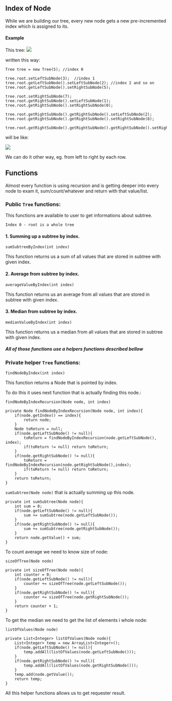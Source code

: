 ## Index of Node

While we are building our tree, every new node gets a new pre-incremented index which is assigned to its.

#### Example

This tree:
![](https://i.gyazo.com/3724268d75f91481ba2badf68ae6019b.png)

written this way:
```
Tree tree = new Tree(5); //index 0

tree.root.setLeftSubNode(3);  //index 1
tree.root.getLeftSubNode().setLeftSubNode(2); //index 2 and so on
tree.root.getLeftSubNode().setRightSubNode(5);

tree.root.setRightSubNode(7);
tree.root.getRightSubNode().setLeftSubNode(1);
tree.root.getRightSubNode().setRightSubNode(0);

tree.root.getRightSubNode().getRightSubNode().setLeftSubNode(2);
tree.root.getRightSubNode().getRightSubNode().setRightSubNode(8);

tree.root.getRightSubNode().getRightSubNode().getRightSubNode().setRightSubNode(5);
```

will be like:

![](https://i.gyazo.com/e300ffc0e5517382fea2ddd3e2416742.png)

We can do it other way, eg. from left to right by each row.

## Functions
Almost every function is using recursion and is getting deeper into every node to exam it, sum/count/whatever and return with that value/list.

### Public ```Tree``` functions:
This functions are available to user to get informations about subtree.

```Index 0 - root is a whole tree```

#### 1. Summing up a subtree by index.

```sumSubtreeByIndex(int index)```

This function returns us a sum of all values that are stored in subtree with given index.

#### 2. Average from subtree by index.

```averageValueByIndex(int index)```

This function returns us an average from all values that are stored in subtree with given index.

#### 3. Median from subtree by index.

```medianValueByIndex(int index)```

This function returns us a median from all values that are stored in subtree with given index.


##### All of those functions use a helpers functions described bellow

### Private helper ```Tree``` functions:

```findNodeByIndex(int index)```

This function returns a Node that is pointed by index.

To do this it uses next function that is actually finding this node.:

```findNodeByIndexRecursion(Node node, int index)``` 

```
private Node findNodeByIndexRecursion(Node node, int index){
    if(node.getIndex() == index){
        return node;
    }
    Node toReturn = null;
    if(node.getLeftSubNode() != null){
        toReturn = findNodeByIndexRecursion(node.getLeftSubNode(), index);
        if(toReturn != null) return toReturn;
    }
    if(node.getRightSubNode() != null){
        toReturn = findNodeByIndexRecursion(node.getRightSubNode(),index);
        if(toReturn != null) return toReturn;
    }
    return toReturn;
}
```

```sumSubtree(Node node)``` that is actually summing up this node.
```
private int sumSubtree(Node node){
    int sum = 0;
    if(node.getLeftSubNode() != null){
        sum += sumSubtree(node.getLeftSubNode());
    }
    if(node.getRightSubNode() != null){
        sum += sumSubtree(node.getRightSubNode());
    }
    return node.getValue() + sum;
}
```

To count average we need to know size of node:

```sizeOfTree(Node node)```
```
private int sizeOfTree(Node node){
    int counter = 0;
    if(node.getLeftSubNode() != null){
        counter += sizeOfTree(node.getLeftSubNode());
    }
    if(node.getRightSubNode() != null){
        counter += sizeOfTree(node.getRightSubNode());
    }
    return counter + 1;
}
```

To get the median we need to get the list of elements i whole node:

```listOfValues(Node node)```
```
private List<Integer> listOfValues(Node node){
    List<Integer> temp = new ArrayList<Integer>();
    if(node.getLeftSubNode() != null){
        temp.addAll(listOfValues(node.getLeftSubNode()));
    }
    if(node.getRightSubNode() != null){
        temp.addAll(listOfValues(node.getRightSubNode()));
    }
    temp.add(node.getValue());
    return temp;
}
```

All this helper functions allows us to get requester result.